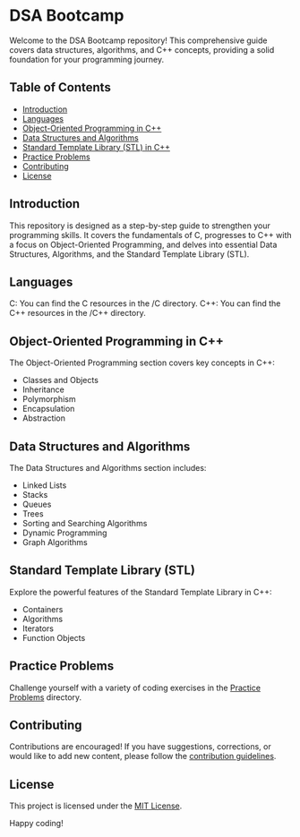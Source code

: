 # DSA Bootcamp

Welcome to the DSA Bootcamp repository! This comprehensive guide covers data structures, algorithms, and C++ concepts, providing a solid foundation for your programming journey.

## Table of Contents

- [Introduction](#introduction)
- [Languages](#languages)
- [Object-Oriented Programming in C++](#object-oriented-programming-in-c++)
- [Data Structures and Algorithms](#data-structures-and-algorithms)
- [Standard Template Library (STL) in C++](#standard-template-library-stl)
- [Practice Problems](#practice-problems)
- [Contributing](#contributing)
- [License](#license)

## Introduction

This repository is designed as a step-by-step guide to strengthen your programming skills. It covers the fundamentals of C, progresses to C++ with a focus on Object-Oriented Programming, and delves into essential Data Structures, Algorithms, and the Standard Template Library (STL).

## Languages

C: You can find the C resources in the /C directory.
C++: You can find the C++ resources in the /C++ directory.

## Object-Oriented Programming in C++

The Object-Oriented Programming section covers key concepts in C++:

- Classes and Objects
- Inheritance
- Polymorphism
- Encapsulation
- Abstraction

## Data Structures and Algorithms

The Data Structures and Algorithms section includes:

- Linked Lists
- Stacks
- Queues
- Trees
- Sorting and Searching Algorithms
- Dynamic Programming
- Graph Algorithms


## Standard Template Library (STL)

Explore the powerful features of the Standard Template Library in C++:

- Containers
- Algorithms
- Iterators
- Function Objects

## Practice Problems

Challenge yourself with a variety of coding exercises in the [Practice Problems](/practice-problems) directory.

## Contributing

Contributions are encouraged! If you have suggestions, corrections, or would like to add new content, please follow the [contribution guidelines](CONTRIBUTING.md).

## License

This project is licensed under the [MIT License](LICENSE).

Happy coding!

